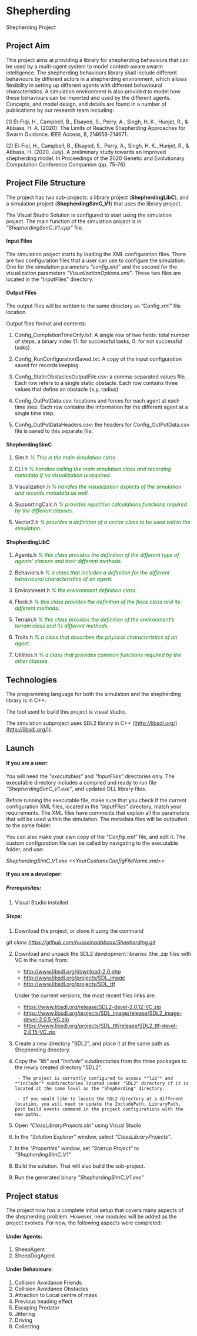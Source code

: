 


# Shepherding
Shepherding Project



## Project Aim

This project aims at providing a library for shepherding behaviours that can be used by a multi-agent system to model context-aware swarm intelligence. The shepherding behaviours library shall include different behaviours by different actors in a shepherding environment, which allows flexibility in setting up different agents with different behavioural characteristics. A simulation environment is also provided to model how these behaviours can be imported and used by the different agents. Concepts, and model design, and details are found in a number of publications by our research team including:

[1] El-Fiqi, H., Campbell, B., Elsayed, S., Perry, A., Singh, H. K., Hunjet, R., & Abbass, H. A. (2020). The Limits of Reactive Shepherding Approaches for Swarm Guidance. IEEE Access, 8, 214658-214671.

[2] El-Fiqi, H., Campbell, B., Elsayed, S., Perry, A., Singh, H. K., Hunjet, R., & Abbass, H. (2020, July). A preliminary study towards an improved shepherding model. In Proceedings of the 2020 Genetic and Evolutionary Computation Conference Companion (pp. 75-76).

## Project File Structure

The project has two sub-projects: a library project (**ShepherdingLibC**), and a simulation project (**ShepherdingSimC_V1**) that uses the library project.

The Visual Studio Solution is configured to start using the simulation project. The main function of the simulation project is in *“ShepherdingSimC_V1.cpp”* file.

#### Input Files

The simulation project starts by loading the XML configuration files. There are two configuration files that a user can use to configure the simulation: One for the simulation parameters *“config.xml”* and the second for the visualization parameters *"VisualizationOptions.xml"*.  These two files are located in the "InputFiles" directory.

#### Output Files

The output files will be written to the same directory as “Config.xml” file location.

Output files format and contents:

1. Config_CompletionTimeOnly.txt: A single row of two fields: total number of steps, a binary index {1: for successful tasks, 0: for not successful tasks}

2. Config_RunConfigurationSaved.txt: A copy of the input configuration saved for records keeping.

3. Config_StaticObstaclesOutputFile.csv: a comma-separated values file. Each row refers to a single static obstacle. Each row contains three values that define an obstacle {x,y, radius}

4. Config_OutPutData.csv: locations and forces for each agent at each time step. Each row contains the information for the different agent at a single time step.

5. Config_OutPutDataHeaders.csv: the headers for Config_OutPutData.csv file is saved to this separate file.

#### ShepherdingSimC

1. Sim.h  *<span style="color:green"> % This is the main simulation class  </span>*
        
2. CLI.h  *<span style="color:green"> % handles calling the main simulation class and recording metadata if no visualization is required. </span>*
    
3. Visualization.h *<span style="color:green"> % handles the visualization aspects of the simulation and records metadata as well. </span>*
    
4. SupportingCalc.h   *<span style="color:green"> % provides repetitive calculations functions required by the different classes. </span>*
    
5. Vector2.h   *<span style="color:green"> % provides a definition of a vector class to be used within the simulation. </span>*

#### ShepherdingLibC

1. Agents.h  *<span style="color:green"> % this class provides the definition of the different type of agents’ classes and their different methods. </span>*

2. Behaviors.h   *<span style="color:green">% a class that includes a definition for the different behavioural characteristics of an agent. </span>*

3. Environment.h  *<span style="color:green"> % the environment definition class. </span>*

4. Flock.h  *<span style="color:green"> % this class provides the definition of the flock class and its different methods. </span>*

5. Terrain.h  *<span style="color:green"> % this class provides the definition of the environment’s terrain class and its different methods. </span>*

6. Traits.h  *<span style="color:green"> % a class that describes the physical characteristics of an agent. </span>* 

7. Utilities.h  *<span style="color:green"> % a class that provides common functions required by the other classes. </span>*

## Technologies

The programming language for both the simulation and the shepherding library is in C++.

The tool used to build this project is visual studio.

The simulation subproject uses SDL2 library in C++ ([http://libsdl.org/](http://libsdl.org/)). 



## Launch

#### If you are a user:

You will need the *"executables"* and *"InputFiles"* directories only. The executable directory includes a compiled and ready to run file *“ShepherdingSimC_V1.exe”*, and updated DLL library files.

Before running the executable file, make sure that you check if the current configuration XML files, located in the *"InputFiles"* directory, match your requirements. The XML files have comments that explain all the parameters that will be used within the simulation. The metadata files will be outputted to the same folder.

You can also make your own copy of the *“Config.xml”* file, and edit it. The custom configuration file can be called by navigating to the executable folder, and use:

*ShepherdingSimC_V1.exe  <<YourCustomeConfigFileName.xml>>*

#### If you are a developer:
##### Prerequisites:

 1. Visual Studio installed

##### Steps:
1. Download the project, or clone it using the command

*git clone https://github.com/husseinaabbass/Shepherding.git*

2. Download and unpack the SDL2 development libraries (the .zip files with VC in the name) from:
   -   http://www.libsdl.org/download-2.0.php
   -   http://www.libsdl.org/projects/SDL_image
   -  http://www.libsdl.org/projects/SDL_ttf
   
  	Under the current versions, the most recent files links are:
	
	- https://www.libsdl.org/release/SDL2-devel-2.0.12-VC.zip
	- https://www.libsdl.org/projects/SDL_image/release/SDL2_image-devel-2.0.5-VC.zip
	- https://www.libsdl.org/projects/SDL_ttf/release/SDL2_ttf-devel-2.0.15-VC.zip

3. Create a new directory "SDL2", and place it at the same path as Shepherding directory.

4. Copy the *"lib"* and *"include"* subdirectories from the three packages to the newly created directory "SDL2". 
  
        - The project is currently configured to access *"lib"* and *"include"* subdirectories located under "SDL2" directory if it is located at the same level as the "Shepherding" directory. 
  
        - If you would like to locate the SDL2 directory at a different location, you will need to update the IncludePath, LibraryPath, post build events command in the project configurations with the new paths. 
  
5. Open *"ClassLibraryProjects.sln"* using Visual Studio
6. In the *"Solution Explorer"* window, select *"ClassLibraryProjects"*.
7. In the *"Properties"* window, set *"Startup Project"* to *"ShepherdingSimC_V1"*
8. Build the solution. That will also build the sub-project.
9. Run the generated binary *"ShepherdingSimC_V1.exe"*

## Project status
The project now has a complete initial setup that covers many aspects of the shepherding problem. However, new modules will be added as the project evolves.
For now, the following aspects were completed:

#### Under Agents:
1. SheepAgent
2. SheepDogAgent

#### Under Behaviours:
1. Collision Avoidance Friends
2. Collision Avoidance Obstacles
3. Attraction to Local centre of mass
4. Previous heading effect 
5. Escaping Predator
6. Jittering
7. Driving
8. Collecting

